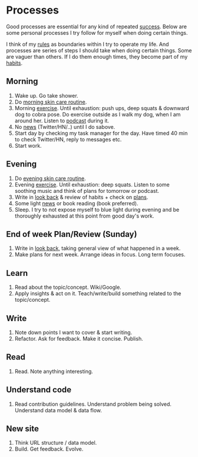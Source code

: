# Processes

Good processes are essential for any kind of repeated [success](../life/success.md). Below are some personal processes I try follow for myself when doing certain things. 

I think of my [rules](rules.md) as boundaries within I try to operate my life. And processes are series of steps I should take when doing certain things. Some are vaguer than others. If I do them enough times, they become part of my [habits](habits.md).

## Morning

1. Wake up. Go take shower. 
2. Do [morning skin care routine](../health/skin-care.md).
3. Morning [exercise](../fitness/exercises.md). Until exhaustion: push ups, deep squats & downward dog to cobra pose. Do exercise outside as I walk my dog, when I am around her. Listen to [podcast](../podcasts/podcasts.md) during it.
4. No [news](../research/staying-on-top-of-things.md) (Twitter/HN/..) until I do sabove.
5. Start day by checking my task manager for the day. Have timed 40 min to check Twitter/HN, reply to messages etc.
6. Start work.

## Evening

1. Do [evening skin care routine](../health/skin-care.md).
2. Evening [exercise](../fitness/exercises.md). Until exhaustion: deep squats. Listen to some soothing music and think of plans for tomorrow or podcast.
3. Write in [look back](../looking-back/looking-back.md) & review of habits + check on [plans](goals.md).
4. Some light [news](../research/staying-on-top-of-things.md) or book reading (book preferred).
5. Sleep. I try to not expose myself to blue light during evening and be thoroughly exhausted at this point from good day's work.

## End of week Plan/Review (Sunday)

1. Write in [look back](../looking-back/looking-back.md), taking general view of what happened in a week.
2. Make plans for next week. Arrange ideas in focus. Long term focuses.

## Learn

1. Read about the topic/concept. Wiki/Google.
2. Apply insights & act on it. Teach/write/build something related to the topic/concept.

## Write

1. Note down points I want to cover & start writing.
2. Refactor. Ask for feedback. Make it concise. Publish.

## Read

1. Read. Note anything interesting.

## Understand code

1. Read contribution guidelines. Understand problem being solved. Understand data model & data flow.

## New site

1. Think URL structure / data model.
2. Build. Get feedback. Evolve.
